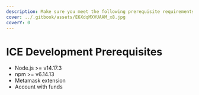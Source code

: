```yaml
---
description: Make sure you meet the following prerequisite requirements
cover: ../.gitbook/assets/E6XdqMXVUAAM_x8.jpg
coverY: 0
---
```


# ICE Development Prerequisites

* Node.js >= v14.17.3
* npm >= v6.14.13
* Metamask extension&#x20;
* Account with funds
